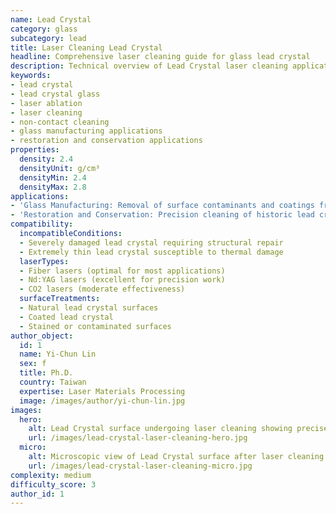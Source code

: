 ```yaml
---
name: Lead Crystal
category: glass
subcategory: lead
title: Laser Cleaning Lead Crystal
headline: Comprehensive laser cleaning guide for glass lead crystal
description: Technical overview of Lead Crystal laser cleaning applications and parameters
keywords:
- lead crystal
- lead crystal glass
- laser ablation
- laser cleaning
- non-contact cleaning
- glass manufacturing applications
- restoration and conservation applications
properties:
  density: 2.4
  densityUnit: g/cm³
  densityMin: 2.4
  densityMax: 2.8
applications:
- 'Glass Manufacturing: Removal of surface contaminants and coatings from lead crystal glassware'
- 'Restoration and Conservation: Precision cleaning of historic lead crystal artifacts'
compatibility:
  incompatibleConditions:
  - Severely damaged lead crystal requiring structural repair
  - Extremely thin lead crystal susceptible to thermal damage
  laserTypes:
  - Fiber lasers (optimal for most applications)
  - Nd:YAG lasers (excellent for precision work)
  - CO2 lasers (moderate effectiveness)
  surfaceTreatments:
  - Natural lead crystal surfaces
  - Coated lead crystal
  - Stained or contaminated surfaces
author_object:
  id: 1
  name: Yi-Chun Lin
  sex: f
  title: Ph.D.
  country: Taiwan
  expertise: Laser Materials Processing
  image: /images/author/yi-chun-lin.jpg
images:
  hero:
    alt: Lead Crystal surface undergoing laser cleaning showing precise contamination removal
    url: /images/lead-crystal-laser-cleaning-hero.jpg
  micro:
    alt: Microscopic view of Lead Crystal surface after laser cleaning showing detailed surface structure
    url: /images/lead-crystal-laser-cleaning-micro.jpg
complexity: medium
difficulty_score: 3
author_id: 1
---
```

